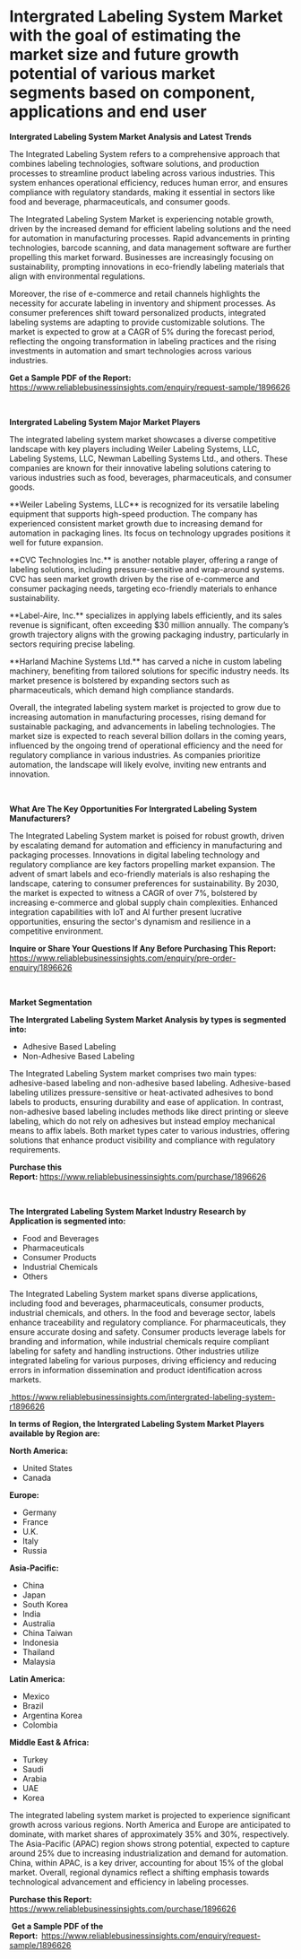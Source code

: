 <p><h1>Intergrated Labeling System Market with the goal of estimating the market size and future growth potential of various market segments based on component, applications and end user</h1></p><p><strong>Intergrated Labeling System Market Analysis and Latest Trends</strong></p>
<p><p>The Integrated Labeling System refers to a comprehensive approach that combines labeling technologies, software solutions, and production processes to streamline product labeling across various industries. This system enhances operational efficiency, reduces human error, and ensures compliance with regulatory standards, making it essential in sectors like food and beverage, pharmaceuticals, and consumer goods.</p><p>The Integrated Labeling System Market is experiencing notable growth, driven by the increased demand for efficient labeling solutions and the need for automation in manufacturing processes. Rapid advancements in printing technologies, barcode scanning, and data management software are further propelling this market forward. Businesses are increasingly focusing on sustainability, prompting innovations in eco-friendly labeling materials that align with environmental regulations.</p><p>Moreover, the rise of e-commerce and retail channels highlights the necessity for accurate labeling in inventory and shipment processes. As consumer preferences shift toward personalized products, integrated labeling systems are adapting to provide customizable solutions. The market is expected to grow at a CAGR of 5% during the forecast period, reflecting the ongoing transformation in labeling practices and the rising investments in automation and smart technologies across various industries.</p></p>
<p><strong>Get a Sample PDF of the Report:&nbsp;</strong> <a href="https://www.reliablebusinessinsights.com/enquiry/request-sample/1896626?utm_campaign=3679&utm_medium=2&utm_source=Github&utm_content=ia&utm_term=16042025&utm_id=intergrated-labeling-system">https://www.reliablebusinessinsights.com/enquiry/request-sample/1896626</a></p>
<p>&nbsp;</p>
<p><strong>Intergrated Labeling System Major Market Players</strong></p>
<p><p>The integrated labeling system market showcases a diverse competitive landscape with key players including Weiler Labeling Systems, LLC, Labeling Systems, LLC, Newman Labelling Systems Ltd., and others. These companies are known for their innovative labeling solutions catering to various industries such as food, beverages, pharmaceuticals, and consumer goods.</p><p>**Weiler Labeling Systems, LLC** is recognized for its versatile labeling equipment that supports high-speed production. The company has experienced consistent market growth due to increasing demand for automation in packaging lines. Its focus on technology upgrades positions it well for future expansion.</p><p>**CVC Technologies Inc.** is another notable player, offering a range of labeling solutions, including pressure-sensitive and wrap-around systems. CVC has seen market growth driven by the rise of e-commerce and consumer packaging needs, targeting eco-friendly materials to enhance sustainability. </p><p>**Label-Aire, Inc.** specializes in applying labels efficiently, and its sales revenue is significant, often exceeding $30 million annually. The company’s growth trajectory aligns with the growing packaging industry, particularly in sectors requiring precise labeling.</p><p>**Harland Machine Systems Ltd.** has carved a niche in custom labeling machinery, benefiting from tailored solutions for specific industry needs. Its market presence is bolstered by expanding sectors such as pharmaceuticals, which demand high compliance standards.</p><p>Overall, the integrated labeling system market is projected to grow due to increasing automation in manufacturing processes, rising demand for sustainable packaging, and advancements in labeling technologies. The market size is expected to reach several billion dollars in the coming years, influenced by the ongoing trend of operational efficiency and the need for regulatory compliance in various industries. As companies prioritize automation, the landscape will likely evolve, inviting new entrants and innovation.</p></p>
<p>&nbsp;</p>
<p><strong>What Are The Key Opportunities For Intergrated Labeling System Manufacturers?</strong></p>
<p><p>The Integrated Labeling System market is poised for robust growth, driven by escalating demand for automation and efficiency in manufacturing and packaging processes. Innovations in digital labeling technology and regulatory compliance are key factors propelling market expansion. The advent of smart labels and eco-friendly materials is also reshaping the landscape, catering to consumer preferences for sustainability. By 2030, the market is expected to witness a CAGR of over 7%, bolstered by increasing e-commerce and global supply chain complexities. Enhanced integration capabilities with IoT and AI further present lucrative opportunities, ensuring the sector's dynamism and resilience in a competitive environment.</p></p>
<p><strong>Inquire or Share Your Questions If Any Before Purchasing This Report:</strong> <a href="https://www.reliablebusinessinsights.com/enquiry/pre-order-enquiry/1896626?utm_campaign=3679&utm_medium=2&utm_source=Github&utm_content=ia&utm_term=16042025&utm_id=intergrated-labeling-system">https://www.reliablebusinessinsights.com/enquiry/pre-order-enquiry/1896626</a></p>
<p>&nbsp;</p>
<p><strong>Market Segmentation</strong></p>
<p><strong>The Intergrated Labeling System Market Analysis by types is segmented into:</strong></p>
<p><ul><li>Adhesive Based Labeling</li><li>Non-Adhesive Based Labeling</li></ul></p>
<p><p>The Integrated Labeling System market comprises two main types: adhesive-based labeling and non-adhesive based labeling. Adhesive-based labeling utilizes pressure-sensitive or heat-activated adhesives to bond labels to products, ensuring durability and ease of application. In contrast, non-adhesive based labeling includes methods like direct printing or sleeve labeling, which do not rely on adhesives but instead employ mechanical means to affix labels. Both market types cater to various industries, offering solutions that enhance product visibility and compliance with regulatory requirements.</p></p>
<p><strong>Purchase this Report:&nbsp;</strong><a href="https://www.reliablebusinessinsights.com/purchase/1896626?utm_campaign=3679&utm_medium=2&utm_source=Github&utm_content=ia&utm_term=16042025&utm_id=intergrated-labeling-system">https://www.reliablebusinessinsights.com/purchase/1896626</a></p>
<p>&nbsp;</p>
<p><strong>The Intergrated Labeling System Market Industry Research by Application is segmented into:</strong></p>
<p><ul><li>Food and Beverages</li><li>Pharmaceuticals</li><li>Consumer Products</li><li>Industrial Chemicals</li><li>Others</li></ul></p>
<p><p>The Integrated Labeling System market spans diverse applications, including food and beverages, pharmaceuticals, consumer products, industrial chemicals, and others. In the food and beverage sector, labels enhance traceability and regulatory compliance. For pharmaceuticals, they ensure accurate dosing and safety. Consumer products leverage labels for branding and information, while industrial chemicals require compliant labeling for safety and handling instructions. Other industries utilize integrated labeling for various purposes, driving efficiency and reducing errors in information dissemination and product identification across markets.</p></p>
<p><a href="https://www.reliablebusinessinsights.com/intergrated-labeling-system-r1896626?utm_campaign=3679&utm_medium=2&utm_source=Github&utm_content=ia&utm_term=16042025&utm_id=intergrated-labeling-system">&nbsp;https://www.reliablebusinessinsights.com/intergrated-labeling-system-r1896626</a></p>
<p><strong>In terms of Region, the Intergrated Labeling System Market Players available by Region are:</strong></p>
<p>
    <p> <strong> North America: </strong>
        <ul>
            <li>United States</li>
            <li>Canada</li>
        </ul>
        </p> 
    <p> <strong> Europe: </strong>
        <ul>
            <li>Germany</li>
            <li>France</li>
            <li>U.K.</li>
            <li>Italy</li>
            <li>Russia</li>
        </ul>
        </p> 
    <p> <strong> Asia-Pacific: </strong>
        <ul>
            <li>China</li>
            <li>Japan</li>
            <li>South Korea</li>
            <li>India</li>
            <li>Australia</li>
            <li>China Taiwan</li>
            <li>Indonesia</li>
            <li>Thailand</li>
            <li>Malaysia</li>
        </ul>
        </p> 
    <p> <strong> Latin America: </strong>
        <ul>
            <li>Mexico</li>
            <li>Brazil</li>
            <li>Argentina Korea</li>
            <li>Colombia</li>
        </ul>
        </p> 
    <p> <strong> Middle East & Africa: </strong>
        <ul>
            <li>Turkey</li>
            <li>Saudi</li>
            <li>Arabia</li>
            <li>UAE</li>
            <li>Korea</li>
        </ul>
    </p>
    </p>
<p><p>The integrated labeling system market is projected to experience significant growth across various regions. North America and Europe are anticipated to dominate, with market shares of approximately 35% and 30%, respectively. The Asia-Pacific (APAC) region shows strong potential, expected to capture around 25% due to increasing industrialization and demand for automation. China, within APAC, is a key driver, accounting for about 15% of the global market. Overall, regional dynamics reflect a shifting emphasis towards technological advancement and efficiency in labeling processes.</p></p>
<p><strong>Purchase this Report: </strong><a href="https://www.reliablebusinessinsights.com/purchase/1896626?utm_campaign=3679&utm_medium=2&utm_source=Github&utm_content=ia&utm_term=16042025&utm_id=intergrated-labeling-system">https://www.reliablebusinessinsights.com/purchase/1896626</a></p>
<p>&nbsp;<strong>Get a Sample PDF of the Report:&nbsp;&nbsp;</strong><a href="https://www.reliablebusinessinsights.com/enquiry/request-sample/1896626?utm_campaign=3679&utm_medium=2&utm_source=Github&utm_content=ia&utm_term=16042025&utm_id=intergrated-labeling-system">https://www.reliablebusinessinsights.com/enquiry/request-sample/1896626</a></p>
<p><strong></strong></p>
<p><p></p><p></p><p></p></p>
